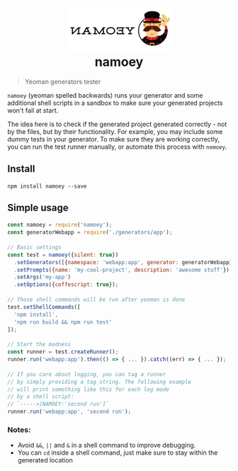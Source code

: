 <h1 align="center">
<img width="241" src ="media/yeoman-rotated-2.png" />
<br>
namoey
</h1>

> Yeoman generators tester

`namoey` (yeoman spelled backwards) runs your generator and some additional shell scripts in a sandbox to make sure your generated projects won't fail at start.

The idea here is to check if the generated project generated correctly - not by the files, but by their functionality. For example, you may include some dummy tests in your generator. To make sure they are working correctly, you can run the test runner manually, or automate this process with `nemoey`.

## Install

```console
npm install namoey --save
```

## Simple usage

```javascript
const namoey = require('namoey');
const generatorWebapp = require('./generators/app');

// Basic settings
const test = namoey({silent: true})
  .setGenerators([{namespace: 'webapp:app', generator: generatorWebapp}]) // Make sure to add sub-generator for composability
  .setPrompts({name: 'my-cool-project', description: 'awesome stuff'})
  .setArgs('my-app')
  .setOptions({coffescript: true});

// Those shell commands will be run after yeoman is done
test.setShellCommands([
  'npm install',
  'npm run build && npm run test'
]);

// Start the madness
const runner = test.createRunner();
runner.run('webapp:app').then(() => { ... }).catch((err) => { ... });

// If you care about logging, you can tag a runner
// by simply providing a tag string. The following example
// will print something like this for each log made
// by a shell script:
// `----->[NAMOEY:'second run']`
runner.run('webapp:app', 'second run');
```

### Notes:

- Avoid `&&`, `||` and `&` in a shell command to improve debugging.
- You can `cd` inside a shell command, just make sure to stay within the generated location
